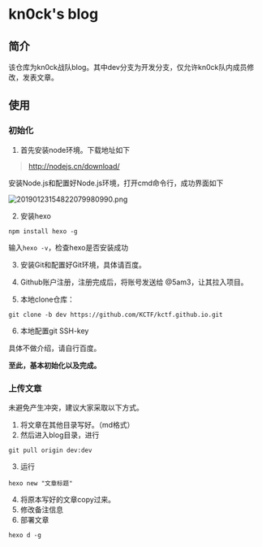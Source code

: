 # kn0ck's blog

## 简介
该仓库为kn0ck战队blog。其中dev分支为开发分支，仅允许kn0ck队内成员修改，发表文章。

## 使用

### 初始化

1. 首先安装node环境。下载地址如下

> http://nodejs.cn/download/

安装Node.js和配置好Node.js环境，打开cmd命令行，成功界面如下

![20190123154822079980990.png](https://img.5am3.com/20190123154822079980990.png)

2. 安装hexo

```
npm install hexo -g
```

输入`hexo -v`，检查hexo是否安装成功 

3. 安装Git和配置好Git环境，具体请百度。

4. Github账户注册，注册完成后，将账号发送给 @5am3，让其拉入项目。

5. 本地clone仓库：

```
git clone -b dev https://github.com/KCTF/kctf.github.io.git
```

6. 本地配置git SSH-key

具体不做介绍，请自行百度。


**至此，基本初始化以及完成。**

### 上传文章

未避免产生冲突，建议大家采取以下方式。

1. 将文章在其他目录写好。（md格式）
2. 然后进入blog目录，进行
```
git pull origin dev:dev
```
3. 运行
```
hexo new "文章标题"
```
4. 将原本写好的文章copy过来。
5. 修改备注信息
6. 部署文章
```
hexo d -g
```
